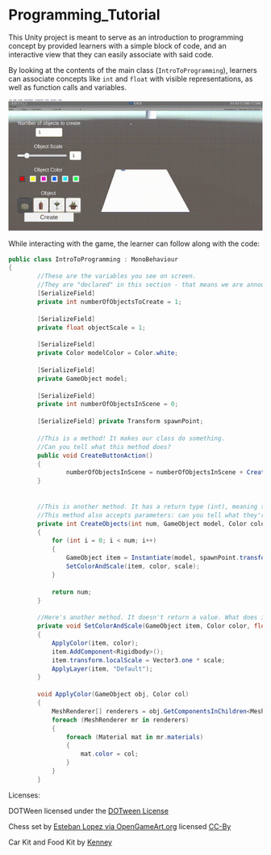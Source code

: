# Programming_Tutorial

This Unity project is meant to serve as an introduction to programming concept by provided learners with a simple block of code, and an interactive view that they can easily associate with said code.

By looking at the contents of the main class (`IntroToProgramming`), learners can associate concepts like `int` and `float` with visible representations, as well as function calls and variables.

![Video demonstrating the unity project running](video_preview_2.gif)

While interacting with the game, the learner can follow along with the code:

```C#
public class IntroToProgramming : MonoBehaviour
{
        //These are the variables you see on screen.
        //They are "declared" in this section - that means we are announcing to the computer that it must allocate memory to store these values, and that they will be accessible by name.
        [SerializeField] 
        private int numberOfObjectsToCreate = 1;
        
        [SerializeField] 
        private float objectScale = 1;
        
        [SerializeField] 
        private Color modelColor = Color.white;

        [SerializeField] 
        private GameObject model;

        [SerializeField] 
        private int numberOfObjectsInScene = 0;

        [SerializeField] private Transform spawnPoint;

        //This is a method! It makes our class do something.
        //Can you tell what this method does?
        public void CreateButtonAction()
        {
                numberOfObjectsInScene = numberOfObjectsInScene + CreateObjects(numberOfObjectsToCreate, model, modelColor, objectScale);
        }


        //This is another method. It has a return type (int), meaning that after it runs, it will return a value to you. You'll need to decide if you want to do something with it.
        //This method also accepts parameters: can you tell what they're for?
        private int CreateObjects(int num, GameObject model, Color color, float scale)
        {
            for (int i = 0; i < num; i++)
            {
                GameObject item = Instantiate(model, spawnPoint.transform.position+Vector3.up*i, RandomQuaternion());
                SetColorAndScale(item, color, scale);
            }

            return num;
        }

        //Here's another method. It doesn't return a value. What does it do?
        private void SetColorAndScale(GameObject item, Color color, float scale)
        {
            ApplyColor(item, color);
            item.AddComponent<Rigidbody>();
            item.transform.localScale = Vector3.one * scale;
            ApplyLayer(item, "Default");
        }

        void ApplyColor(GameObject obj, Color col)
        {
            MeshRenderer[] renderers = obj.GetComponentsInChildren<MeshRenderer>();
            foreach (MeshRenderer mr in renderers)
            {
                foreach (Material mat in mr.materials)
                {
                    mat.color = col;
                }
            }
        }
```

Licenses:

DOTWeen licensed under the [DOTween License](http://dotween.demigiant.com/license.php)

Chess set by [Esteban Lopez via OpenGameArt.org](https://opengameart.org/content/chess-set) licensed [CC-By](http://creativecommons.org/licenses/by/3.0/)

Car Kit and Food Kit by [Kenney](https://kenney.nl)

